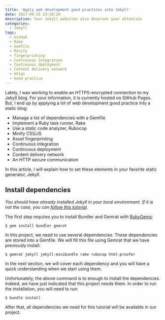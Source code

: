 ```yaml
---
title: 'Apply web development good practices into Jekyll'
date: 2017-04-15 23:18:24
description: Your Jekyll websites also deserves your attention
categories:
  - Jekyll
tags:
  - GitHub
  - Rake
  - Gemfile
  - Minify
  - fingerprinting
  - Continuous integration
  - Continuous deployment
  - Content delivery network
  - Https
  - Good practice
---
```

Lately, I was working to enable an HTTPS-encrypted connection to my Jekyll blog. For your information, it is currently hosted on GitHub Pages. But, I end up by applying a lot of web development good practice into a static blog:

* Manage a list of dependencies with a Gemfile
* Implement a Ruby task runner, Rake
* Use a static code analyzer, Rubocop
* Minify CSS/JS
* Asset fingerprinting
* Continuous integration
* Continuous deployment
* Content delivery network
* An HTTP secure communication

In this article, I will explain how to set these elements in your favorite static generator, Jekyll.

## Install dependencies

*You should have already installed Jekyll in your local environment. If it is not the case, you can <a href="https://jekyllrb.com/docs/installation/" target="_blank">follow this tutorial</a>.*

The first step requires you to install Bundler and Gemrat with <a href="https://rubygems.org" target="_blank">RubyGems</a>:

    $ gem install bundler gemrat

In this project, we need to use several dependencies. These dependencies are stored into a Gemfile. We will fill this file using Gemrat that we have previously install:

    $ gemrat jekyll jekyll-minibundle rake rubocop html-proofer

In the next section, we will cover each dependency and you will have a quick understanding when we start using them.

Unfortunately, the above command is to enough to install the dependencies. Indeed, we have just indicated that this project needs them. In order to run the installation, you will need to run:

    $ bundle install

After that, all dependencies we need for this tutorial will be available in our project.
